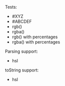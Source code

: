Tests:

- #XYZ
- #ABCDEF
- rgb()
- rgba()
- rgb() with percentages
- rgba() with percentages

Parsing support:

- hsl


toString support:

- hsl
